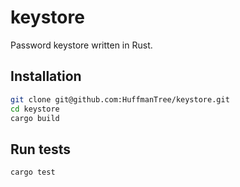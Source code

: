 # keystore

Password keystore written in Rust.

## Installation

```sh
git clone git@github.com:HuffmanTree/keystore.git
cd keystore
cargo build
```

## Run tests

```sh
cargo test
```
